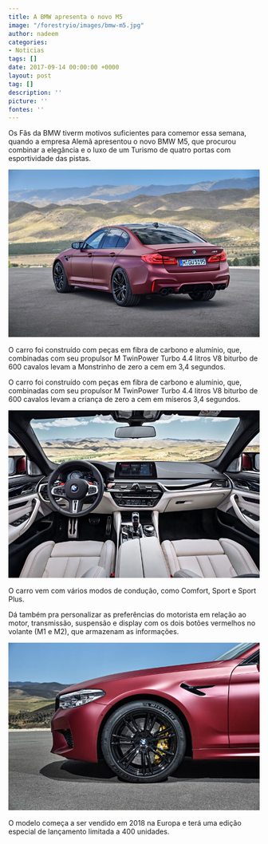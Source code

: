 ```yaml
---
title: A BMW apresenta o novo M5
image: "/forestryio/images/bmw-m5.jpg"
author: nadeem
categories:
- Noticias
tags: []
date: 2017-09-14 00:00:00 +0000
layout: post
tag: []
description: ''
picture: ''
fontes: ''
---
```



Os Fãs da BMW tiverm motivos suficientes para comemor essa semana, quando a empresa Alemã apresentou o novo BMW M5, que procurou combinar a elegância e o luxo de um Turismo de quatro portas com esportividade das pistas.

![](/forestryio/images/bmw-m5-3.jpg)

O carro foi construído com peças em fibra de carbono e alumínio, que, combinadas com seu propulsor M TwinPower Turbo 4.4 litros V8 biturbo de 600 cavalos levam a Monstrinho de zero a cem em 3,4 segundos.

O carro foi construído com peças em fibra de carbono e alumínio, que, combinadas com seu propulsor M TwinPower Turbo 4.4 litros V8 biturbo de 600 cavalos levam a criança de zero a cem em míseros 3,4 segundos.

![](/forestryio/images/bmw-m5-2.jpg)

O carro vem com vários modos de condução, como Comfort, Sport e Sport Plus.

Dá também pra personalizar as preferências do motorista em relação ao motor, transmissão, suspensão e display com os dois botões vermelhos no volante (M1 e M2), que armazenam as informações.

![](/forestryio/images/bmw-m5-1.jpg)

O modelo começa a ser vendido em 2018 na Europa e terá uma edição especial de lançamento limitada a 400 unidades.

